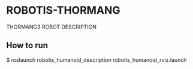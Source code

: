 # ROBOTIS-THORMANG
THORMANG3 ROBOT DESCRIPTION

## How to run
$ roslaunch robotis_humanoid_description robotis_humanoid_rviz.launch
